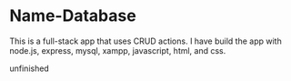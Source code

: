 # Name-Database
This is a full-stack app that uses CRUD actions.  I have build the app with node.js, express, mysql, xampp, javascript, html, and css. 

unfinished
